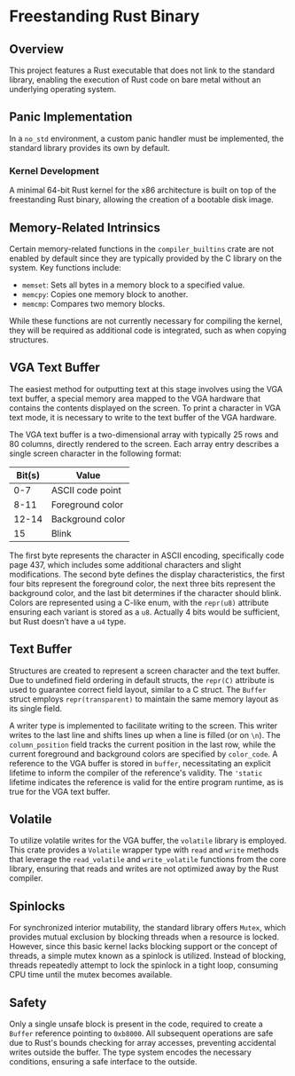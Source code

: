 # Freestanding Rust Binary

## Overview
This project features a Rust executable that does not link to the standard library, enabling the execution of Rust code on bare metal without an underlying operating system.

## Panic Implementation
In a `no_std` environment, a custom panic handler must be implemented, the standard library provides its own by default.

### Kernel Development
A minimal 64-bit Rust kernel for the x86 architecture is built on top of the freestanding Rust binary, allowing the creation of a bootable disk image.

## Memory-Related Intrinsics
Certain memory-related functions in the `compiler_builtins` crate are not enabled by default since they are typically provided by the C library on the system. Key functions include:
- `memset`: Sets all bytes in a memory block to a specified value.
- `memcpy`: Copies one memory block to another.
- `memcmp`: Compares two memory blocks.

While these functions are not currently necessary for compiling the kernel, they will be required as additional code is integrated, such as when copying structures.

## VGA Text Buffer
The easiest method for outputting text at this stage involves using the VGA text buffer, a special memory area mapped to the VGA hardware that contains the contents displayed on the screen.
To print a character in VGA text mode, it is necessary to write to the text buffer of the VGA hardware.

The VGA text buffer is a two-dimensional array with typically 25 rows and 80 columns, directly rendered to the screen.
Each array entry describes a single screen character in the following format:

| Bit(s) | Value                          |
|--------|--------------------------------|
| 0-7    | ASCII code point               |
| 8-11   | Foreground color               |
| 12-14  | Background color               |
| 15     | Blink                          |

The first byte represents the character in ASCII encoding, specifically code page 437, which includes some additional characters and slight modifications.
The second byte defines the display characteristics, the first four bits represent the foreground color,
the next three bits represent the background color, and the last bit determines if the character should blink.
Colors are represented using a C-like enum, with the `repr(u8)` attribute ensuring each variant is stored as a `u8`.
Actually 4 bits would be sufficient, but Rust doesn’t have a `u4` type.

## Text Buffer
Structures are created to represent a screen character and the text buffer.
Due to undefined field ordering in default structs, the `repr(C)` attribute is used to guarantee correct field layout, similar to a C struct.
The `Buffer` struct employs `repr(transparent)` to maintain the same memory layout as its single field.

A writer type is implemented to facilitate writing to the screen.
This writer writes to the last line and shifts lines up when a line is filled (or on `\n`).
The `column_position` field tracks the current position in the last row, while the current foreground and background colors are specified by `color_code`.
A reference to the VGA buffer is stored in `buffer`, necessitating an explicit lifetime to inform the compiler of the reference's validity.
The `'static` lifetime indicates the reference is valid for the entire program runtime, as is true for the VGA text buffer.

## Volatile
To utilize volatile writes for the VGA buffer, the `volatile` library is employed.
This crate provides a `Volatile` wrapper type with `read` and `write` methods that leverage the `read_volatile` and `write_volatile` functions from the core library,
ensuring that reads and writes are not optimized away by the Rust compiler.

## Spinlocks
For synchronized interior mutability, the standard library offers `Mutex`, which provides mutual exclusion by blocking threads when a resource is locked.
However, since this basic kernel lacks blocking support or the concept of threads, a simple mutex known as a spinlock is utilized.
Instead of blocking, threads repeatedly attempt to lock the spinlock in a tight loop, consuming CPU time until the mutex becomes available.

## Safety
Only a single unsafe block is present in the code, required to create a `Buffer` reference pointing to `0xb8000`.
All subsequent operations are safe due to Rust's bounds checking for array accesses, preventing accidental writes outside the buffer.
The type system encodes the necessary conditions, ensuring a safe interface to the outside.
